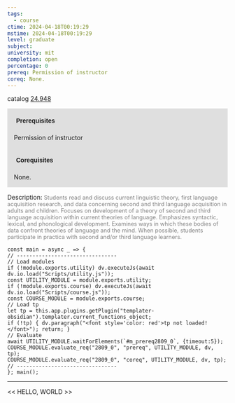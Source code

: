 ```yaml
---
tags:
  - course
ctime: 2024-04-18T00:19:29
mstime: 2024-04-18T00:19:29
level: graduate
subject: 
university: mit
completion: open
percentage: 0
prereq: Permission of instructor
coreq: None.
---
```


catalog [24.948](http://student.mit.edu/catalog/m24b.html#24.948)

<span style="display: block; padding: 15px; background-color: rgb(100, 100, 100, 0.2);"><font id="m_prereq2809_0" style="display: block; font-family: Arial, sans-serif; font-weight: bold; padding: 5px">Prerequisites</font><br><span id="prereq2809_0">Permission of instructor</span></span>
<span style="display: block; padding: 15px; background-color: rgb(100, 100, 100, 0.2);"><font id="m_coreq2809_0" style="display: block; font-family: Arial, sans-serif; font-weight: bold; padding: 5px">Corequisites</font><br><span id="coreq2809_0">None.</span></span>

<font style="">Description:</font>
<font style="color: grey; font-size: 0.8rem;">Students read and discuss current linguistic theory, first language acquisition research, and data concerning second and third language acquisition in adults and children. Focuses on development of a theory of second and third language acquisition within current theories of language. Emphasizes syntactic, lexical, and phonological development. Examines ways in which these bodies of data confront theories of language and the mind. When possible, students participate in practica with second and/or third language learners.</font>

```dataviewjs
const main = async _ => {
// --------------------------------
// Load modules
if (!module.exports.utility) dv.executeJs(await dv.io.load("Scripts/utility.js"));
const UTILITY_MODULE = module.exports.utility;
if (!module.exports.course) dv.executeJs(await dv.io.load("Scripts/course.js"));
const COURSE_MODULE = module.exports.course;
// Load tp
let tp = this.app.plugins.getPlugin("templater-obsidian").templater.current_functions_object;
if (!tp) { dv.paragraph("<font style='color: red'>tp not loaded!</font>"); return; }
// Evaluate
await UTILITY_MODULE.waitForElements(`#m_prereq2809_0`, {timeout:5});
COURSE_MODULE.evaluate_req("2809_0", "prereq", UTILITY_MODULE, dv, tp);
COURSE_MODULE.evaluate_req("2809_0", "coreq", UTILITY_MODULE, dv, tp);
// --------------------------------
}; main();
```

---

<< HELLO, WORLD >>
